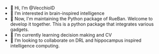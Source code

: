 - 👋 Hi, I’m @VecchioID
- 👀 I’m interested in brain-inspired intelligence
- 🌠 Now, I'm maintaining the Python package of RueBan. Welcome to develop it together. This is a python package that integrates various gadgets.
- 🌱 I’m currently learning decision making and CV
- 💞️ I’m looking to collaborate on DRL and hippocampus inspired intelligence computing.

<!---
VecchioID/VecchioID is a ✨ special ✨ repository because its `README.md` (this file) appears on your GitHub profile.
You can click the Preview link to take a look at your changes.
--->
